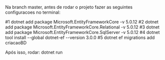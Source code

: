 Na branch master, antes de rodar o projeto fazer as seguintes configuracoes no terminal:

#1 dotnet add package Microsoft.EntityFrameworkCore -v 5.0.12
#2 dotnet add package Microsoft.EntityFrameworkCore.Relational -v 5.0.12
#3 dotnet add package Microsoft.EntityFrameworkCore.SqlServer -v 5.0.12
#4 dotnet tool install --global dotnet-ef --version 3.0.0
#5 dotnet ef migrations add criacaoBD

Após isso, rodar: dotnet run